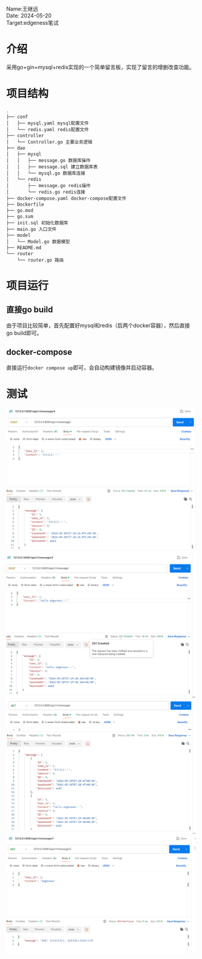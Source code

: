 Name:王继远  
Date: 2024-05-20  
Target:edgeness笔试

# 介绍
采用go+gin+mysql+redis实现的一个简单留言板，实现了留言的增删改查功能。
# 项目结构
```
.
├── conf
│   ├── mysql.yaml mysql配置文件
│   └── redis.yaml redis配置文件
├── controller
│   └── Controller.go 主要业务逻辑
├── dao
│   ├── mysql
│   │   ├── message.go 数据库操作
│   │   ├── message.sql 建立数据库表
│   │   └── mysql.go 数据库连接
│   └── redis
│       ├── message.go redis操作
│       └── redis.go redis连接
├── docker-compose.yaml docker-compose配置文件
├── Dockerfile
├── go.mod
├── go.sum
├── init.sql 初始化数据库
├── main.go 入口文件
├── model
│   └── Model.go 数据模型
├── README.md
└── router
    └── router.go 路由
```

# 项目运行
## 直接go build
由于项目比较简单，首先配置好mysql和redis（启两个docker容器），然后直接go build即可。
## docker-compose
直接运行`docker compose up`即可，会自动构建镜像并启动容器。

# 测试
![alt text](./images/image.png)
![alt text](./images/image-1.png)
![alt text](./images/image-2.png)
![alt text](./images/image-3.png)